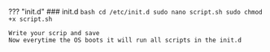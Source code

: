 ??? "init.d"
    ### init.d
    ```bash
    cd /etc/init.d
    sudo nano script.sh
    sudo chmod +x script.sh
    ```

    Write your scrip and save
    Now everytime the OS boots it will run all scripts in the init.d
